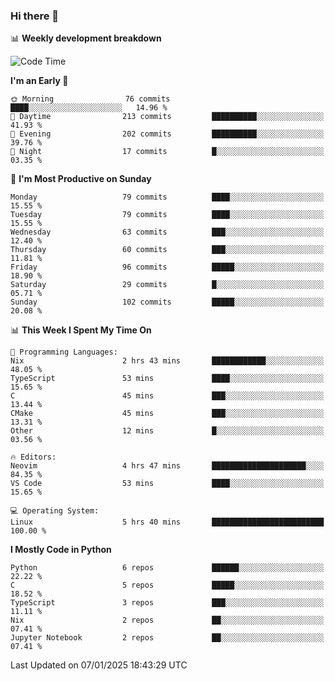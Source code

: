 ### Hi there 👋

📊 **Weekly development breakdown**
<!--START_SECTION:waka-->
![Code Time](http://img.shields.io/badge/Code%20Time-320%20hrs%2021%20mins-blue)

**I'm an Early 🐤** 

```text
🌞 Morning                76 commits          ████░░░░░░░░░░░░░░░░░░░░░   14.96 % 
🌆 Daytime                213 commits         ██████████░░░░░░░░░░░░░░░   41.93 % 
🌃 Evening                202 commits         ██████████░░░░░░░░░░░░░░░   39.76 % 
🌙 Night                  17 commits          █░░░░░░░░░░░░░░░░░░░░░░░░   03.35 % 
```
📅 **I'm Most Productive on Sunday** 

```text
Monday                   79 commits          ████░░░░░░░░░░░░░░░░░░░░░   15.55 % 
Tuesday                  79 commits          ████░░░░░░░░░░░░░░░░░░░░░   15.55 % 
Wednesday                63 commits          ███░░░░░░░░░░░░░░░░░░░░░░   12.40 % 
Thursday                 60 commits          ███░░░░░░░░░░░░░░░░░░░░░░   11.81 % 
Friday                   96 commits          █████░░░░░░░░░░░░░░░░░░░░   18.90 % 
Saturday                 29 commits          █░░░░░░░░░░░░░░░░░░░░░░░░   05.71 % 
Sunday                   102 commits         █████░░░░░░░░░░░░░░░░░░░░   20.08 % 
```


📊 **This Week I Spent My Time On** 

```text
💬 Programming Languages: 
Nix                      2 hrs 43 mins       ████████████░░░░░░░░░░░░░   48.05 % 
TypeScript               53 mins             ████░░░░░░░░░░░░░░░░░░░░░   15.65 % 
C                        45 mins             ███░░░░░░░░░░░░░░░░░░░░░░   13.44 % 
CMake                    45 mins             ███░░░░░░░░░░░░░░░░░░░░░░   13.31 % 
Other                    12 mins             █░░░░░░░░░░░░░░░░░░░░░░░░   03.56 % 

🔥 Editors: 
Neovim                   4 hrs 47 mins       █████████████████████░░░░   84.35 % 
VS Code                  53 mins             ████░░░░░░░░░░░░░░░░░░░░░   15.65 % 

💻 Operating System: 
Linux                    5 hrs 40 mins       █████████████████████████   100.00 % 
```

**I Mostly Code in Python** 

```text
Python                   6 repos             ██████░░░░░░░░░░░░░░░░░░░   22.22 % 
C                        5 repos             █████░░░░░░░░░░░░░░░░░░░░   18.52 % 
TypeScript               3 repos             ███░░░░░░░░░░░░░░░░░░░░░░   11.11 % 
Nix                      2 repos             ██░░░░░░░░░░░░░░░░░░░░░░░   07.41 % 
Jupyter Notebook         2 repos             ██░░░░░░░░░░░░░░░░░░░░░░░   07.41 % 
```




 Last Updated on 07/01/2025 18:43:29 UTC
<!--END_SECTION:waka-->
<!--
**R-enanVieira/R-enanVieira** is a ✨ _special_ ✨ repository because its `README.md` (this file) appears on your GitHub profile.

Here are some ideas to get you started:

- 🔭 I’m currently working on ...
- 🌱 I’m currently learning ...
- 👯 I’m looking to collaborate on ...
- 🤔 I’m looking for help with ...
- 💬 Ask me about ...
- 📫 How to reach me: ...
- 😄 Pronouns: ...
- ⚡ Fun fact: ...
-->
